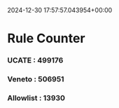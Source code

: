 2024-12-30 17:57:57.043954+00:00
# Rule Counter 
 ### UCATE : 499176

 ### Veneto : 506951

 ### Allowlist : 13930